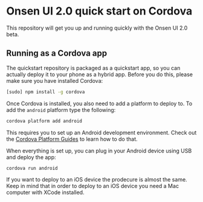 # Onsen UI 2.0 quick start on Cordova

This repository will get you up and running quickly with the Onsen UI 2.0 beta.

## Running as a Cordova app

The quickstart repository is packaged as a quickstart app, so you can actually deploy it to your phone as a hybrid app. Before you do this, please make sure you have installed Cordova:

```bash
[sudo] npm install -g cordova
```

Once Cordova is installed, you also need to add a platform to deploy to. To add the `android` platform type the following:

```bash
cordova platform add android
```

This requires you to set up an Android development environment. Check out the [Cordova Platform Guides](https://cordova.apache.org/docs/en/5.1.1/guide/platforms/index.html) to learn how to do that.

When everything is set up, you can plug in your Android device using USB and deploy the app:

```bash
cordova run android
```

If you want to deploy to an iOS device the prodecure is almost the same. Keep in mind that in order to deploy to an iOS device you need a Mac computer with XCode installed.
